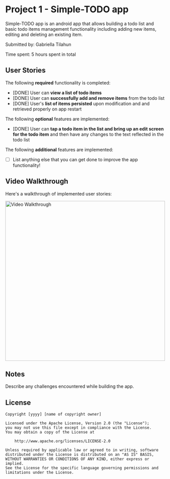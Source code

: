 # Project 1 - Simple-TODO app

Simple-TODO app is an android app that allows building a todo list and basic todo items management functionality including adding new items, editing and deleting an existing item.

Submitted by: Gabriella Tilahun

Time spent: 5 hours spent in total

## User Stories

The following **required** functionality is completed:

* [DONE] User can **view a list of todo items**
* [DONE] User can **successfully add and remove items** from the todo list
* [DONE] User's **list of items persisted** upon modification and and retrieved properly on app restart

The following **optional** features are implemented:

* [DONE] User can **tap a todo item in the list and bring up an edit screen for the todo item** and then have any changes to the text reflected in the todo list

The following **additional** features are implemented:

* [ ] List anything else that you can get done to improve the app functionality!

## Video Walkthrough

Here's a walkthrough of implemented user stories:

<img src='[Imgur](https://imgur.com/y8fv853.gif)' title='Video Walkthrough' width='500' alt='Video Walkthrough' />

## Notes

Describe any challenges encountered while building the app.

## License

    Copyright [yyyy] [name of copyright owner]

    Licensed under the Apache License, Version 2.0 (the "License");
    you may not use this file except in compliance with the License.
    You may obtain a copy of the License at

        http://www.apache.org/licenses/LICENSE-2.0

    Unless required by applicable law or agreed to in writing, software
    distributed under the License is distributed on an "AS IS" BASIS,
    WITHOUT WARRANTIES OR CONDITIONS OF ANY KIND, either express or implied.
    See the License for the specific language governing permissions and
    limitations under the License.
